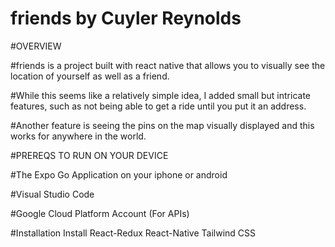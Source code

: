 # friends by Cuyler Reynolds

#OVERVIEW



#friends is a project built with react native that allows you to visually see the location of yourself as well as a friend.


#While this seems like a relatively simple idea, I added small but intricate features, such as not being able to get a ride until you put it an address.


#Another feature is seeing the pins on the map visually displayed and this works for anywhere in the world.


#PREREQS TO RUN ON YOUR DEVICE

#The Expo Go Application on your iphone or android

#Visual Studio Code

#Google Cloud Platform Account (For APIs)

#Installation
Install React-Redux
React-Native
Tailwind CSS


